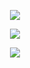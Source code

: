 <p align="center">
  <img src="https://github-readme-stats.vercel.app/api?username=MiguelCock&show_icons=true&theme=onedark"/>
</p>

<p align="center">
  <img src="https://github-readme-stats.vercel.app/api/top-langs/?username=MiguelCock&layout=donut&theme=onedark"/>
</p>

<p align="center">
  <a href="https://skillicons.dev">
    <img src="https://skillicons.dev/icons?i=git,github,docker,c,neovim,linux,go,js,ts,html,css,scala,htmx,nodejs,bun,zig,cpp,cs,unity,godot,mysql,arduino,bash,raspberrypi,aws,gcp,django,figma,matlab,mint,notion,obsidian,py,replit,java,linkedin" />
  </a>
</p>

<!--
<p align="center">
  <a href="https://skillicons.dev">
    <img src="https://skillicons.dev/icons?i=linkedin" />
  </a>
</p>
-->
